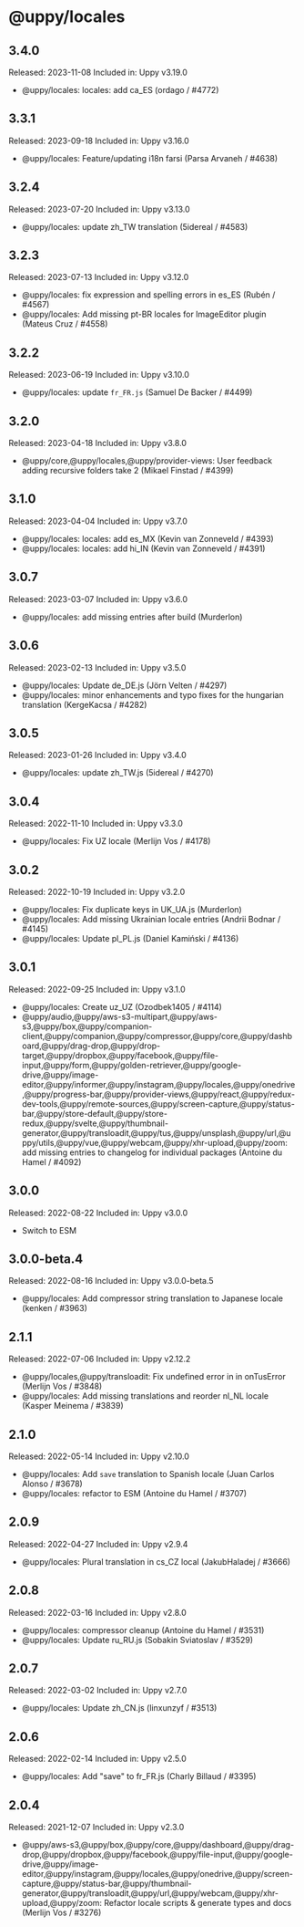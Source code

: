 # @uppy/locales

## 3.4.0

Released: 2023-11-08
Included in: Uppy v3.19.0

- @uppy/locales: locales: add ca_ES (ordago / #4772)

## 3.3.1

Released: 2023-09-18
Included in: Uppy v3.16.0

- @uppy/locales: Feature/updating i18n farsi (Parsa Arvaneh / #4638)

## 3.2.4

Released: 2023-07-20
Included in: Uppy v3.13.0

- @uppy/locales: update zh_TW translation (5idereal / #4583)

## 3.2.3

Released: 2023-07-13
Included in: Uppy v3.12.0

- @uppy/locales: fix expression and spelling errors in es_ES (Rubén / #4567)
- @uppy/locales: Add missing pt-BR locales for ImageEditor plugin (Mateus Cruz / #4558)

## 3.2.2

Released: 2023-06-19
Included in: Uppy v3.10.0

- @uppy/locales: update `fr_FR.js` (Samuel De Backer / #4499)

## 3.2.0

Released: 2023-04-18
Included in: Uppy v3.8.0

- @uppy/core,@uppy/locales,@uppy/provider-views: User feedback adding recursive folders take 2 (Mikael Finstad / #4399)

## 3.1.0

Released: 2023-04-04
Included in: Uppy v3.7.0

- @uppy/locales: locales: add es_MX (Kevin van Zonneveld / #4393)
- @uppy/locales: locales: add hi_IN (Kevin van Zonneveld / #4391)

## 3.0.7

Released: 2023-03-07
Included in: Uppy v3.6.0

- @uppy/locales: add missing entries after build (Murderlon)

## 3.0.6

Released: 2023-02-13
Included in: Uppy v3.5.0

- @uppy/locales: Update de_DE.js (Jörn Velten / #4297)
- @uppy/locales: minor enhancements and typo fixes for the hungarian translation (KergeKacsa / #4282)

## 3.0.5

Released: 2023-01-26
Included in: Uppy v3.4.0

- @uppy/locales: update zh_TW.js (5idereal / #4270)

## 3.0.4

Released: 2022-11-10
Included in: Uppy v3.3.0

- @uppy/locales: Fix UZ locale (Merlijn Vos / #4178)

## 3.0.2

Released: 2022-10-19
Included in: Uppy v3.2.0

- @uppy/locales: Fix duplicate keys in UK_UA.js (Murderlon)
- @uppy/locales: Add missing Ukrainian locale entries (Andrii Bodnar / #4145)
- @uppy/locales: Update pl_PL.js (Daniel Kamiński / #4136)

## 3.0.1

Released: 2022-09-25
Included in: Uppy v3.1.0

- @uppy/locales: Create uz_UZ (Ozodbek1405 / #4114)
- @uppy/audio,@uppy/aws-s3-multipart,@uppy/aws-s3,@uppy/box,@uppy/companion-client,@uppy/companion,@uppy/compressor,@uppy/core,@uppy/dashboard,@uppy/drag-drop,@uppy/drop-target,@uppy/dropbox,@uppy/facebook,@uppy/file-input,@uppy/form,@uppy/golden-retriever,@uppy/google-drive,@uppy/image-editor,@uppy/informer,@uppy/instagram,@uppy/locales,@uppy/onedrive,@uppy/progress-bar,@uppy/provider-views,@uppy/react,@uppy/redux-dev-tools,@uppy/remote-sources,@uppy/screen-capture,@uppy/status-bar,@uppy/store-default,@uppy/store-redux,@uppy/svelte,@uppy/thumbnail-generator,@uppy/transloadit,@uppy/tus,@uppy/unsplash,@uppy/url,@uppy/utils,@uppy/vue,@uppy/webcam,@uppy/xhr-upload,@uppy/zoom: add missing entries to changelog for individual packages (Antoine du Hamel / #4092)

## 3.0.0

Released: 2022-08-22
Included in: Uppy v3.0.0

- Switch to ESM

## 3.0.0-beta.4

Released: 2022-08-16
Included in: Uppy v3.0.0-beta.5

- @uppy/locales: Add compressor string translation to Japanese locale (kenken / #3963)

## 2.1.1

Released: 2022-07-06
Included in: Uppy v2.12.2

- @uppy/locales,@uppy/transloadit: Fix undefined error in in onTusError (Merlijn Vos / #3848)
- @uppy/locales: Add missing translations and reorder nl_NL locale (Kasper Meinema / #3839)

## 2.1.0

Released: 2022-05-14
Included in: Uppy v2.10.0

- @uppy/locales: Add `save` translation to Spanish locale (Juan Carlos Alonso / #3678)
- @uppy/locales: refactor to ESM (Antoine du Hamel / #3707)

## 2.0.9

Released: 2022-04-27
Included in: Uppy v2.9.4

- @uppy/locales: Plural translation in cs_CZ local (JakubHaladej / #3666)

## 2.0.8

Released: 2022-03-16
Included in: Uppy v2.8.0

- @uppy/locales: compressor cleanup (Antoine du Hamel / #3531)
- @uppy/locales: Update ru_RU.js (Sobakin Sviatoslav / #3529)

## 2.0.7

Released: 2022-03-02
Included in: Uppy v2.7.0

- @uppy/locales: Update zh_CN.js (linxunzyf / #3513)

## 2.0.6

Released: 2022-02-14
Included in: Uppy v2.5.0

- @uppy/locales: Add "save" to fr_FR.js (Charly Billaud / #3395)

## 2.0.4

Released: 2021-12-07
Included in: Uppy v2.3.0

- @uppy/aws-s3,@uppy/box,@uppy/core,@uppy/dashboard,@uppy/drag-drop,@uppy/dropbox,@uppy/facebook,@uppy/file-input,@uppy/google-drive,@uppy/image-editor,@uppy/instagram,@uppy/locales,@uppy/onedrive,@uppy/screen-capture,@uppy/status-bar,@uppy/thumbnail-generator,@uppy/transloadit,@uppy/url,@uppy/webcam,@uppy/xhr-upload,@uppy/zoom: Refactor locale scripts & generate types and docs (Merlijn Vos / #3276)
